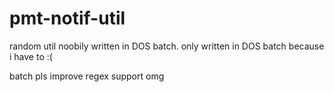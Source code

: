 # pmt-notif-util

random util noobily written in DOS batch. only written in DOS batch because i have to :(

batch pls improve regex support omg
